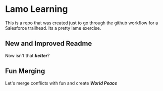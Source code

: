 # Lamo Learning
This is a repo that was created just to go through the github workflow for a Salesforce trailhead. Its a pretty lame exercise.

## New and Improved Readme
Now isn't that ***better***?

## Fun Merging
Let's merge conflicts with fun and create ***World Peace***